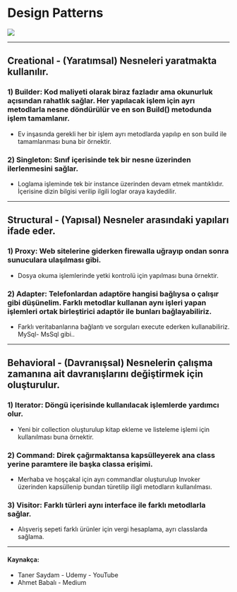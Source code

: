 # Design Patterns
<img src="https://sis.binus.ac.id/wp-content/uploads/2021/11/1-10.png"/>

---
## Creational -  (Yaratımsal) Nesneleri yaratmakta kullanılır.
### 1) Builder: Kod maliyeti olarak biraz fazladır ama okunurluk açısından rahatlık sağlar. Her yapılacak işlem için ayrı metodlarla nesne döndürülür ve en son Build() metodunda işlem tamamlanır. 
- Ev inşasında gerekli her bir işlem ayrı metodlarda yapılıp en son build ile tamamlanması buna bir örnektir.
### 2) Singleton: Sınıf içerisinde tek bir nesne üzerinden ilerlenmesini sağlar. 
- Loglama işleminde tek bir instance üzerinden devam etmek mantıklıdır. İçerisine dizin bilgisi verilip ilgili loglar oraya kaydedilir.
---
## Structural - (Yapısal) Nesneler arasındaki yapıları ifade eder.
### 1) Proxy: Web sitelerine giderken firewalla uğrayıp ondan sonra sunuculara ulaşılması gibi. 
- Dosya okuma işlemlerinde yetki kontrolü için yapılması buna örnektir.
### 2) Adapter: Telefonlardan adaptöre hangisi bağlıysa o çalışır gibi düşünelim.  Farklı metodlar kullanan aynı işleri yapan işlemleri ortak birleştirici adaptör ile bunları bağlayabiliriz.
- Farklı veritabanlarına bağlantı ve sorguları execute ederken kullanabiliriz. MySql- MsSql gibi..
---
## Behavioral -  (Davranışsal) Nesnelerin çalışma zamanına ait davranışlarını değiştirmek için oluşturulur.
### 1) Iterator: Döngü içerisinde kullanılacak işlemlerde yardımcı olur.
- Yeni bir collection oluşturulup kitap ekleme ve listeleme işlemi için kullanılması buna örnektir.
### 2) Command: Direk çağırmaktansa kapsülleyerek ana class yerine paramtere ile başka classa erişimi.
- Merhaba ve hoşçakal için ayrı commandlar oluşturulup Invoker üzerinden kapsüllenip bundan türetilip iligli metodların kullanılması.
### 3) Visitor: Farklı türleri aynı interface ile farklı metodlarla sağlar.
- Alışveriş sepeti farklı ürünler için vergi hesaplama, ayrı classlarda sağlama.
---
#### Kaynakça:
- Taner Saydam - Udemy - YouTube
- Ahmet Babalı - Medium
